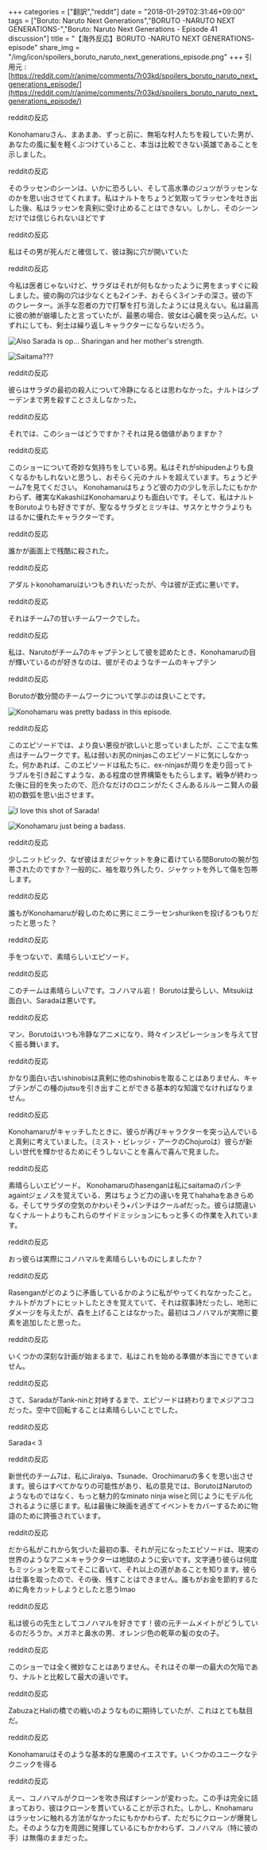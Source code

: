 +++
categories = ["翻訳","reddit"]
date = "2018-01-29T02:31:46+09:00"
tags = ["Boruto: Naruto Next Generations","BORUTO -NARUTO NEXT GENERATIONS-","Boruto: Naruto Next Generations - Episode 41 discussion"]
title = "【海外反応】BORUTO -NARUTO NEXT GENERATIONS- episode"
share_img = "/img/icon/spoilers_boruto_naruto_next_generations_episode.png"
+++
引用元 : [https://reddit.com/r/anime/comments/7r03kd/spoilers_boruto_naruto_next_generations_episode/](https://reddit.com/r/anime/comments/7r03kd/spoilers_boruto_naruto_next_generations_episode/)

<p><span class="reddit-comment">redditの反応</span></p>Konohamaruさん、まあまあ、ずっと前に、無垢な村人たちを殺していた男が、あなたの風に髪を軽くぶつけていること、本当は比較できない英雄であることを示しました。

<p><span class="reddit-comment">redditの反応</span></p>そのラッセンのシーンは、いかに恐ろしい、そして高水準のジュツがラッセンなのかを思い出させてくれます。私はナルトをちょうど気取ってラッセンを吐き出した後、私はラッセンを真剣に受け止めることはできない。しかし、そのシーンだけでは信じられないほどです

<p><span class="reddit-comment">redditの反応</span></p>私はその男が死んだと確信して、彼は胸に穴が開いていた

<p><span class="reddit-comment">redditの反応</span></p>今私は医者じゃないけど、サラダはそれが何もなかったように男をまっすぐに殺しました。彼の胸の穴は少なくとも2インチ、おそらく3インチの深さ。彼の下のクレーター。派手な忍者の力で打撃を打ち消したようには見えない。私は最高に彼の肺が崩壊したと言っていたが、最悪の場合、彼女は心臓を突っ込んだ。いずれにしても、剣士は繰り返しキャラクターにならないだろう。

![Also Sarada is op... Sharingan and her mother's strength.](https://pbs.twimg.com/media/DTvT_L7W0AEpYCI.jpg)

![Saitama???](https://pbs.twimg.com/media/DTvS71IXUAAAvse.jpg)

<p><span class="reddit-comment">redditの反応</span></p>彼らはサラダの最初の殺人について冷静になるとは思わなかった。ナルトはシプーデンまで男を殺すことさえしなかった。

<p><span class="reddit-comment">redditの反応</span></p>それでは、このショーはどうですか？それは見る価値がありますか？

<p><span class="reddit-comment">redditの反応</span></p>このショーについて奇妙な気持ちをしている男。私はそれがshipudenよりも良くなるかもしれないと思うし、おそらく元のナルトを超えています。ちょうどチーム7を見てください。 Konohamaruはちょうど彼の力の少しを示したにもかかわらず、確実なKakashiはKonohamaruよりも面白いです。そして、私はナルトをBorutoよりも好きですが、聖なるサラダとミツキは、サスケとサクラよりもはるかに優れたキャラクターです。

<p><span class="reddit-comment">redditの反応</span></p>誰かが画面上で残酷に殺された。

<p><span class="reddit-comment">redditの反応</span></p>アダルトkonohamaruはいつもきれいだったが、今は彼が正式に悪いです。

<p><span class="reddit-comment">redditの反応</span></p>それはチーム7の甘いチームワークでした。

<p><span class="reddit-comment">redditの反応</span></p>私は、Narutoがチーム7のキャプテンとして彼を認めたとき、Konohamaruの目が輝いているのが好きなのは、彼がそのようなチームのキャプテン

<p><span class="reddit-comment">redditの反応</span></p>Borutoが数分間のチームワークについて学ぶのは良いことです。

![Konohamaru was pretty badass in this episode.](https://i.imgur.com/gzgTuqo.jpg)

<p><span class="reddit-comment">redditの反応</span></p>このエピソードでは、より良い悪役が欲しいと思っていましたが、ここで主な焦点はチームワークです。私は弱いお尻のninjasこのエピソードに気にしなかった。何かあれば、このエピソードは私たちに、ex-ninjasが周りを走り回ってトラブルを引き起こすような、ある程度の世界構築をもたらします。戦争が終わった後に目的を失ったので、厄介なだけのロニンがたくさんあるルルーニ賢人の最初の数弧を思い出させます。

![I love this shot of Sarada!](https://i.imgur.com/FbWYbCU.png)

![Konohamaru just being a badass.](https://i.imgur.com/pEw1Udp.png)

<p><span class="reddit-comment">redditの反応</span></p>少しニットピック、なぜ彼はまだジャケットを身に着けている間Borutoの腕が包帯されたのですか？一般的に、袖を取り外したり、ジャケットを外して傷を包帯します。

<p><span class="reddit-comment">redditの反応</span></p>誰もがKonohamaruが殺しのために男にミニラーセンshurikenを投げるつもりだったと思った？

<p><span class="reddit-comment">redditの反応</span></p>手をつないで、素晴らしいエピソード。

<p><span class="reddit-comment">redditの反応</span></p>このチームは素晴らしい7です。コノハマル岩！ Borutoは愛らしい、Mitsukiは面白い、Saradaは悪いです。

<p><span class="reddit-comment">redditの反応</span></p>マン、Borutoはいつも冷静なアニメになり、時々インスピレーションを与えて甘く振る舞います。

<p><span class="reddit-comment">redditの反応</span></p>かなり面白い古いshinobisは真剣に他のshinobisを取ることはありません、キャプテンがこの種のjutsuを引き出すことができる基本的な知識でなければなりません。

<p><span class="reddit-comment">redditの反応</span></p>Konohamaruがキャッチしたときに、彼らが再びキャラクターを突っ込んでいると真剣に考えていました。（ミスト・ビレッジ・アークのChojuroは）彼らが新しい世代を輝かせるためにそうしないことを喜んで喜んで見ました。

<p><span class="reddit-comment">redditの反応</span></p>素晴らしいエピソード。 Konohamaruのhasenganは私にsaitamaのパンチagaintジェノスを覚えている、男はちょうど力の違いを見てhahahaをあきらめる。そしてサラダの空気のかわいそう+パンチはクールafだった。彼らは間違いなくナルートよりもこれらのサイドミッションにもっと多くの作業を入れています。

<p><span class="reddit-comment">redditの反応</span></p>おっ彼らは実際にコノハマルを素晴らしいものにしましたか？

<p><span class="reddit-comment">redditの反応</span></p>Rasenganがどのように矛盾しているかのように私がやってくれなかったこと。ナルトがカブトにヒットしたときを覚えていて、それは叙事詩だったし、地形にダメージを与えたが、森を上げることはなかった。最初はコノハマルが実際に要素を追加したと思った。

<p><span class="reddit-comment">redditの反応</span></p>いくつかの深刻な計画が始まるまで、私はこれを始める準備が本当にできていません。

<p><span class="reddit-comment">redditの反応</span></p>さて、SaradaがTank-ninと対峙するまで、エピソードは終わりまでメジアココだった。空中で回転することは素晴らしいことでした。

<p><span class="reddit-comment">redditの反応</span></p>Sarada&lt; 3

<p><span class="reddit-comment">redditの反応</span></p>新世代のチーム7は、私にJiraiya、Tsunade、Orochimaruの多くを思い出させます。彼らはすべてかなりの可能性があり、私の意見では、BorutoはNarutoのようなものではなく、もっと魅力的なminato ninja wiseと同じようにモデル化されるように感じます。私は最後に映画を過ぎてイベントをカバーするために物語のために誇張されています。

<p><span class="reddit-comment">redditの反応</span></p>だから私がこれから気づいた最初の事、それが元になったエピソードは、現実の世界のようなアニメキャラクターは地獄のように安いです。文字通り彼らは何度もミッションを取ってそこに着いて、それ以上の道があることを知ります。彼らは仕事を取ったので、その後、残すことはできません。誰もがお金を節約するために角をカットしようとしたと思うlmao

<p><span class="reddit-comment">redditの反応</span></p>私は彼らの先生としてコノハマルを好きです！彼の元チームメイトがどうしているのだろうか。メガネと鼻水の男、オレンジ色の乾草の髪の女の子。

<p><span class="reddit-comment">redditの反応</span></p>このショーでは全く微妙なことはありません。それはその単一の最大の欠陥であり、ナルトと比較して最大の違いです。

<p><span class="reddit-comment">redditの反応</span></p>ZabuzaとHaliの橋での戦いのようなものに期待していたが、これはとても駄目だ。

<p><span class="reddit-comment">redditの反応</span></p>Konohamaruはそのような基本的な悪魔のイエスです。いくつかのユニークなテクニックを得る

<p><span class="reddit-comment">redditの反応</span></p>えー、コノハマルがクローンを吹き飛ばすシーンが変わった。この手は完全に詰まっており、彼はクローンを貫いていることが示された。しかし、Knohamaruはラッセンに触れる方法がなかったにもかかわらず、ただちにクローンが爆発した。そのような力を周囲に発揮しているにもかかわらず、コノハマル（特に彼の手）は無傷のままだった。

